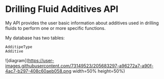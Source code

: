 # Drilling Fluid Additives API

My API provides the user basic information about additives used in drilling fluids to perform one or more specific functions.

My database has two tables:
```
AdditipeType
Additive
```

![diagram](https://user-images.githubusercontent.com/73149523/205683297-a96272a7-a90f-4ac7-b297-408c60aeb058.png width=50% height=50%) 
